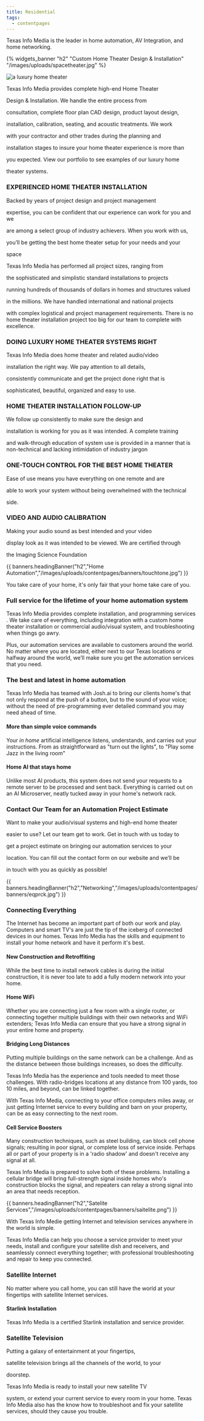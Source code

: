 ```yaml
---
title: Residential
tags:
  - contentpages
---
```

Texas Info Media is the leader in home automation, AV Integration, and home networking.

{% widgets_banner "h2" "Custom Home Theater Design & Installation" "/images/uploads/spacetheater.jpg" %}

![a luxury home theater](/images/uploads/theatre.jpg "Luxury Home theater")

Texas Info Media provides complete high-end Home Theater 

Design & Installation.  We handle the entire process from 

consultation, complete floor plan CAD design, product layout design, 

installation, calibration, seating, and acoustic treatments.  We work 

with your contractor and other trades during the planning and 

installation stages to insure your home theater experience is more than 

you expected. View our portfolio to see examples of our luxury home 

theater systems.

### EXPERIENCED HOME THEATER INSTALLATION

Backed by years of project design and project management 

expertise, you can be confident that our experience can work for you and we 

are among a select group of industry achievers. When you work with us, 

you’ll be getting the best home theater setup for your needs and your 

space

Texas Info Media has performed all project sizes, ranging from 

the sophisticated and simplistic standard installations to projects 

running hundreds of thousands of dollars in homes and structures valued 

in the millions.  We have handled international and national projects 

with complex logistical and project management requirements. There is no
home theater installation project too big for our team to complete with
excellence.

### DOING LUXURY HOME THEATER SYSTEMS RIGHT

Texas Info Media does home theater and related audio/video 

installation the right way. We pay attention to all details, 

consistently communicate and get the project done right that is 

sophisticated, beautiful, organized and easy to use.

### HOME THEATER INSTALLATION FOLLOW-UP

We follow up consistently to make sure the design and 

installation is working for you as it was intended. A complete training 

and walk-through education of system use is provided in a manner that is
non-technical and lacking intimidation of industry jargon

### ONE-TOUCH CONTROL FOR THE BEST HOME THEATER

Ease of use means you have everything on one remote and are 

able to work your system without being overwhelmed with the technical 

side.

### VIDEO AND AUDIO CALIBRATION

Making your audio sound as best intended and your video 

display look as it was intended to be viewed.  We are certified through 

the Imaging Science Foundation

{{ banners.headingBanner("h2","Home Automation","/images/uploads/contentpages/banners/touchtone.jpg") }}

You take care of your home, it's only fair that your home take care of
you.

### Full service for the lifetime of your home automation system

Texas Info Media provides complete installation, and  programming services . We take care of everything, including integration with a custom home theater installation or commercial audio/visual system, and troubleshooting when things go awry.

Plus, our automation services are available to customers around the world. No matter where you are located, either next to our Texas locations or halfway around the world, we’ll make sure you get the automation services that you need.

### The best and latest in home automation

Texas Info Media has teamed with Josh.ai to bring our clients home's that not only respond at the push of a button, but to the sound of your voice; without the need of pre-programming ever detailed command you may need ahead of time.

#### More than simple voice commands

Your *in home* artificial intelligence listens, understands, and carries out your instructions. From as straightforward as "turn out the lights", to "Play some Jazz in the living room"

#### Home AI that stays home

Unlike most AI products, this system does not send your requests to a remote server to be processed and sent back. Everything is carried out on an AI Microserver, neatly tucked away in your home's network rack.

### Contact Our Team for an Automation Project Estimate

Want to make your audio/visual systems and high-end home theater 

easier to use? Let our team get to work. Get in touch with us today to 

get a project estimate on bringing our automation services to your 

location. You can fill out the contact form on our website and we’ll be 

in touch with you as quickly as possible!

{{ banners.headingBanner("h2","Networking","/images/uploads/contentpages/banners/eqprck.jpg") }}

### Connecting Everything

The Internet has become an important part of both our work 
and play. Computers and smart TV's are just the tip of the iceberg of 
connected devices in our homes. Texas Info Media has the skills and 
equipment to install your home network and have it perform it's best.

#### New Construction and Retroffiting

While the best time to install network cables is during the 
initial construction, it is never too late to add a fully modern network
into your home.

#### Home WiFi

Whether you are connecting just a few room with a single 
router, or connecting together multiple buildings with their own 
networks and WiFi extenders; Texas Info Media can ensure that you have a
strong signal in your entire home and property.

#### Bridging Long Distances

Putting multiple buildings on the same network can be a 
challenge. And as the distance between those buildings increases, so 
does the difficulty.

Texas Info Media has the experience and tools needed to meet 
those challenges. With radio-bridges locations at any distance from 100 
yards, too 10 miles, and beyond, can be linked together.

With Texas Info Media, connecting to your office computers 
miles away, or just getting Internet service to every building and barn 
on your property, can be as easy connecting to the next room.

#### Cell Service Boosters

Many construction techniques, such as steel building, can block
cell phone signals; resulting in poor signal, or complete loss of 
service inside. Perhaps all or part of your property is in a 'radio 
shadow' and doesn't receive any signal at all.

Texas Info Media is prepared to solve both of these problems. 
Installing a cellular bridge will bring full-strength signal inside 
homes who's construction blocks the signal, and repeaters can relay a 
strong signal into an area that needs reception.

{{ banners.headingBanner("h2","Satelite Services","/images/uploads/contentpages/banners/saitelite.png") }}

With Texas Info Medie getting Internet and television services anywhere in
the world is simple.

Texas Info Media can help you choose a service provider to meet your needs, install and configure your satellite dish and receivers, and seamlessly connect everything together; with professional troubleshooting and repair to keep you connected.

### Satellite Internet

No matter where you call home, you can still have the world at your fingertips with satellite Internet services.

#### Starlink Installation

Texas Info Media is a certified Starlink installation and service provider.

### Satellite Television

Putting a galaxy of entertainment at your fingertips, 

satellite television brings all the channels of the world, to your 

doorstep.

Texas Info Media is ready to install your new satellite TV 

system, or extend your current service to every room in your home. Texas
Info Media also has the know how to troubleshoot and fix your satellite
services, should they cause you trouble.
